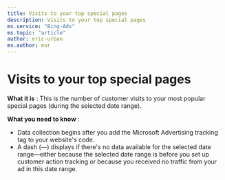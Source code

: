 ```yaml
---
title: Visits to your top special pages
description: Visits to your top special pages
ms.service: "Bing-Ads"
ms.topic: "article"
author: eric-urban
ms.author: eur
---
```


# Visits to your top special pages

**What it is** : This is the number of customer visits to your most popular special pages (during the selected date range).

**What you need to know** :
- Data collection begins after you add the Microsoft Advertising tracking tag to your website's code.
- A dash (—) displays if there's no data available for the selected date range—either because the selected date range is before you set up customer action tracking or because you received no traffic from your ad in this date range.


